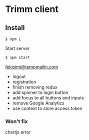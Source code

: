 # Trimm client

## Install

```
$ npm i
```

Start server

```
$ npm start
```
fekisimi@tempmailin.com


- logout
- registration
- finish removing redux
- add spinner to login button
- add focus to all buttons and inputs
- remove Google Analytics
- use context to store access token

### Won't fix
chartjs error